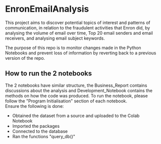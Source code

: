 # <b>EnronEmailAnalysis</b>

This project aims to discover potential topics of interest and patterns of communication, in relation to the fraudulent activities that Enron did, by analysing the volume of email over time, Top 20 email senders and email receivers, and analysing email subject keywords.

The purpose of this repo is to monitor changes made in the Python Notebooks and prevent loss of information by reverting back to a previous version of the repo.

## <b>How to run the 2 notebooks</b>

The 2 notebooks have similar structure, the Business_Report contains discussions about the analysis and Development_Notebook contains the methods on how the code was produced.
To run the notebook, please follow the "Program Initialisation" section of each notebook.
<br>
Ensure the following is done:
* Obtained the dataset from a source and uploaded to the Colab Notebook
* Imported the packages
* Connected to the database
* Ran the functions "query_db()"
